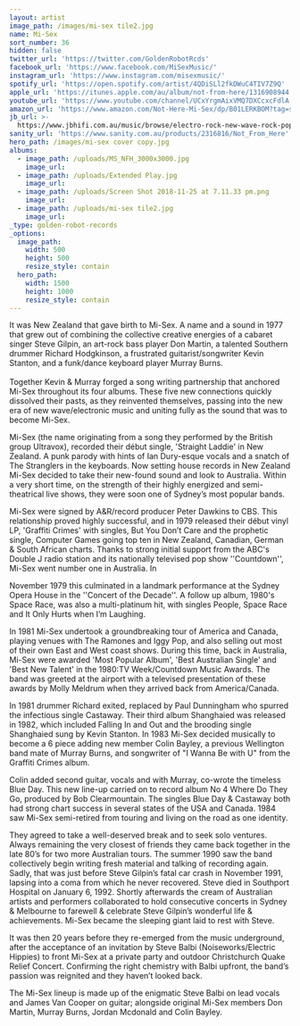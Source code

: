 ```yaml
---
layout: artist
image_path: /images/mi-sex tile2.jpg
name: Mi-Sex
sort_number: 36
hidden: false
twitter_url: 'https://twitter.com/GoldenRobotRcds'
facebook_url: 'https://www.facebook.com/MiSexMusic/'
instagram_url: 'https://www.instagram.com/misexmusic/'
spotify_url: 'https://open.spotify.com/artist/4QDiSLl2fkDWuC4TIV7Z9Q'
apple_url: 'https://itunes.apple.com/au/album/not-from-here/1316908944'
youtube_url: 'https://www.youtube.com/channel/UCxYrgmAixVMQ7DXCcxcFdlA'
amazon_url: 'https://www.amazon.com/Not-Here-Mi-Sex/dp/B01LERKBOM?tag=smarturl-pivot-20'
jb_url: >-
  https://www.jbhifi.com.au/music/browse/electro-rock-new-wave-rock-pop/not-from-here/982454/
sanity_url: 'https://www.sanity.com.au/products/2316816/Not_From_Here'
hero_path: /images/mi-sex cover copy.jpg
albums:
  - image_path: /uploads/MS_NFH_3000x3000.jpg
    image_url:
  - image_path: /uploads/Extended Play.jpg
    image_url:
  - image_path: /uploads/Screen Shot 2018-11-25 at 7.11.33 pm.png
    image_url:
  - image_path: /uploads/mi-sex tile2.jpg
    image_url:
_type: golden-robot-records
_options:
  image_path:
    width: 500
    height: 500
    resize_style: contain
  hero_path:
    width: 1500
    height: 1000
    resize_style: contain
---
```


It was New Zealand that gave birth to Mi-Sex. A name and a sound in 1977 that grew out of combining the collective creative energies of a cabaret singer Steve Gilpin, an art-rock bass player Don Martin, a talented Southern drummer Richard Hodgkinson, a frustrated guitarist/songwriter Kevin Stanton, and a funk/dance keyboard player Murray Burns.<br><br>Together Kevin & Murray forged a song writing partnership that anchored Mi-Sex throughout its four albums. These five new connections quickly dissolved their pasts, as they reinvented themselves, passing into the new era of new wave/electronic music and uniting fully as the sound that was to become Mi-Sex.

Mi-Sex (the name originating from a song they performed by the British group Ultravox), recorded their début single, 'Straight Laddie' in New Zealand. A punk parody with hints of Ian Dury-esque vocals and a snatch of The Stranglers in the keyboards. Now setting house records in New Zealand Mi-Sex decided to take their new-found sound and look to Australia. Within a very short time, on the strength of their highly energized and semi-theatrical live shows, they were soon one of Sydney’s most popular bands.

Mi-Sex were signed by A&R/record producer Peter Dawkins to CBS. This relationship proved highly successful, and in 1979 released their début vinyl LP, 'Graffiti Crimes' with singles, But You Don’t Care and the prophetic single, Computer Games going top ten in New Zealand, Canadian, German & South African charts. Thanks to strong initial support from the ABC's Double J radio station and its nationally televised pop show ''Countdown'', Mi-Sex went number one in Australia. In

November 1979 this culminated in a landmark performance at the Sydney Opera House in the ''Concert of the Decade''. A follow up album, 1980's Space Race, was also a multi-platinum hit, with singles People, Space Race and It Only Hurts when I’m Laughing.

In 1981 Mi-Sex undertook a groundbreaking tour of America and Canada, playing venues with The Ramones and Iggy Pop, and also selling out most of their own East and West coast shows. During this time, back in Australia, Mi-Sex were awarded 'Most Popular Album', 'Best Australian Single' and 'Best New Talent' in the 1980:TV Week/Countdown Music Awards. The band was greeted at the airport with a televised presentation of these awards by Molly Meldrum when they arrived back from America/Canada.

In 1981 drummer Richard exited, replaced by Paul Dunningham who spurred the infectious single Castaway. Their third album Shanghaied was released in 1982, which included Falling In and Out and the brooding single Shanghaied sung by Kevin Stanton. In 1983 Mi-Sex decided musically to become a 6 piece adding new member Colin Bayley, a previous Wellington band mate of Murray Burns, and songwriter of "I Wanna Be with U" from the Graffiti Crimes album.

Colin added second guitar, vocals and with Murray, co-wrote the timeless Blue Day. This new line-up carried on to record album No 4 Where Do They Go, produced by Bob Clearmountain. The singles Blue Day & Castaway both had strong chart success in several states of the USA and Canada. 1984 saw Mi-Sex semi-retired from touring and living on the road as one identity.

They agreed to take a well-deserved break and to seek solo ventures. Always remaining the very closest of friends they came back together in the late 80’s for two more Australian tours. The summer 1990 saw the band collectively begin writing fresh material and talking of recording again. Sadly, that was just before Steve Gilpin’s fatal car crash in November 1991, lapsing into a coma from which he never recovered. Steve died in Southport Hospital on January 6, 1992. Shortly afterwards the cream of Australian artists and performers collaborated to hold consecutive concerts in Sydney & Melbourne to farewell & celebrate Steve Gilpin’s wonderful life & achievements. Mi-Sex became the sleeping giant laid to rest with Steve.

It was then 20 years before they re-emerged from the music underground, after the acceptance of an invitation by Steve Balbi (Noiseworks/Electric Hippies) to front Mi-Sex at a private party and outdoor Christchurch Quake Relief Concert. Confirming the right chemistry with Balbi upfront, the band’s passion was reignited and they haven’t looked back.

The Mi-Sex lineup is made up of the enigmatic Steve Balbi on lead vocals and James Van Cooper on guitar; alongside original Mi-Sex members Don Martin, Murray Burns, Jordan Mcdonald and Colin Bayley.